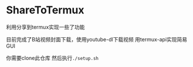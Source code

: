 # ShareToTermux

利用分享到termux实现一些了功能

目前完成了B站视频封面下载，使用youtube-dl下载视频
用termux-api实现简易GUI

你需要clone此仓库
然后执行```./setup.sh```
